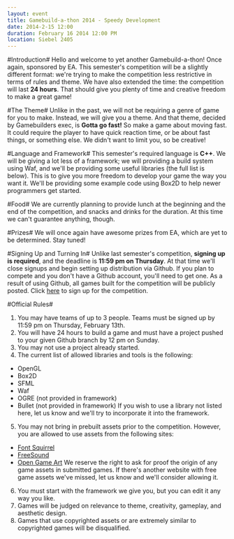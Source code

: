 ```yaml
---
layout: event
title: Gamebuild-a-thon 2014 - Speedy Development
date: 2014-2-15 12:00
duration: February 16 2014 12:00 PM
location: Siebel 2405
---
```


#Introduction#
Hello and welcome to yet another Gamebuild-a-thon! Once again, sponsored by EA. This semester's competition will be a slightly different format: we're trying to make the competition less restrictive in terms of rules and theme. We have also extended the time: the competition will last __24 hours__. That should give you plenty of time and creative freedom to make a great game!

#The Theme#
Unlike in the past, we will not be requiring a genre of game for you to make. Instead, we will give you a theme. And that theme, decided by Gamebuilders exec, is __Gotta go fast!__ So make a game about moving fast. It could require the player to have quick reaction time, or be about fast things, or something else. We didn't want to limit you, so be creative!

#Language and Framework#
This semester's required language is __C++__. We will be giving a lot less of a framework; we will providing a build system using Waf, and we'll be providing some useful libraries (the full list is below). This is to give you more freedom to develop your game the way you want it. We'll be providing some example code using Box2D to help newer programmers get started.

#Food#
We are currently planning to provide lunch at the beginning and the end of the competition, and snacks and drinks for the duration. At this time we can't guarantee anything, though.

#Prizes#
We will once again have awesome prizes from EA, which are yet to be determined. Stay tuned!

#Signing Up and Turning In#
Unlike last semester's competition, __signing up is required__, and the deadline is __11:59 pm on Thursday__. At that time we'll close signups and begin setting up distribution via Github. If you plan to compete and you don't have a Github account, you'll need to get one. As a result of using Github, all games built for the competition will be publicly posted. Click [here](https://docs.google.com/forms/d/1tEuqBpx3vwq1oqXYlS6rAsWeKLsIsrlbuffXXm5zFKI/viewform) to sign up for the competition.

#Official Rules#
1. You may have teams of up to 3 people. Teams must be signed up by 11:59 pm on Thursday, February 13th. 
2. You will have 24 hours to build a game and must have a project pushed to your given Github branch by 12 pm on Sunday.
3. You may not use a project already started.
4. The current list of allowed libraries and tools is the following:
* OpenGL
* Box2D
* SFML
* Waf
* OGRE (not provided in framework)
* Bullet (not provided in framework)
If you wish to use a library not listed here, let us know and we'll try to incorporate it into the framework.
5. You may not bring in prebuilt assets prior to the competition. However, you are allowed to use assets from the following sites: 
* [Font Squirrel](http://www.fontsquirrel.com/)
* [FreeSound](http://www.freesound.org/)
* [Open Game Art](http://opengameart.org/)
We reserve the right to ask for proof the origin of any game assets in submitted games. If there's another website with free game assets we've missed, let us know and we'll consider allowing it.
6. You must start with the framework we give you, but you can edit it any way you like.
7. Games will be judged on relevance to theme, creativity, gameplay, and aesthetic design.
8. Games that use copyrighted assets or are extremely similar to copyrighted games will be disqualified.



